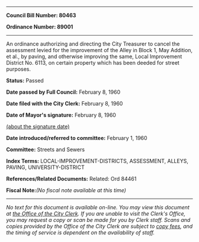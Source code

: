 

********

**Council Bill Number: 80463**
   
**Ordinance Number: 89001**
********

 An ordinance authorizing and directing the City Treasurer to cancel the assessment levied for the improvement of the Alley in Block 1, May Addition, et al., by paving, and otherwise improving the same, Local Improvement District No. 6113, on certain property which has been deeded for street purposes.

**Status:** Passed
   
**Date passed by Full Council:** February 8, 1960
   
**Date filed with the City Clerk:** February 8, 1960
   
**Date of Mayor's signature:** February 8, 1960
   
[(about the signature date)](/~public/approvaldate.htm)
   
   
   
**Date introduced/referred to committee:** February 1, 1960
   
**Committee:** Streets and Sewers
   
   
**Index Terms:** LOCAL-IMPROVEMENT-DISTRICTS, ASSESSMENT, ALLEYS, PAVING, UNIVERSITY-DISTRICT

**References/Related Documents:** Related: Ord 84461

**Fiscal Note:**_(No fiscal note available at this time)_
********

_No text for this document is available on-line. You may view this document at [the Office of the City Clerk](http://www.seattle.gov/leg/clerk/contactUs.htm). If you are unable to visit the Clerk's Office, you may request a copy or scan be made for you by Clerk staff. Scans and copies provided by the Office of the City Clerk are subject to [copy fees](http://clerk.seattle.gov/~public/clerkfees.htm), and the timing of service is dependent on the availability of staff._

